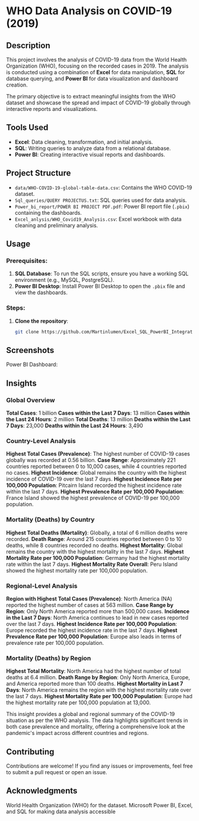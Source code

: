 # WHO Data Analysis on COVID-19 (2019)

## Description
This project involves the analysis of COVID-19 data from the World Health Organization (WHO), focusing on the recorded cases in 2019. The analysis is conducted using a combination of **Excel** for data manipulation, **SQL** for database querying, and **Power BI** for data visualization and dashboard creation.

The primary objective is to extract meaningful insights from the WHO dataset and showcase the spread and impact of COVID-19 globally through interactive reports and visualizations.

## Tools Used
- **Excel**: Data cleaning, transformation, and initial analysis.
- **SQL**: Writing queries to analyze data from a relational database.
- **Power BI**: Creating interactive visual reports and dashboards.

## Project Structure
- `data/WHO-COVID-19-global-table-data.csv`: Contains the WHO COVID-19 dataset.
- `Sql_queries/QUERY PROJECTUS.txt`: SQL queries used for data analysis.
- `Power_bi_report/POWER BI PROJECT PDF.pdf`: Power BI report file (`.pbix`) containing the dashboards.
- `Excel_anlysis/WHO_Covid19_Analysis.csv`: Excel workbook with data cleaning and preliminary analysis.

## Usage

### Prerequisites:
1. **SQL Database**: To run the SQL scripts, ensure you have a working SQL environment (e.g., MySQL, PostgreSQL).
2. **Power BI Desktop**: Install Power BI Desktop to open the `.pbix` file and view the dashboards.

### Steps:
1. **Clone the repository**:
   ```bash
   git clone https://github.com/Martinlumen/Excel_SQL_PowerBI_Integration.git
   
## Screenshots
Power BI Dashboard:

## Insights

### Global Overview
**Total Cases**: 1 billion
**Cases within the Last 7 Days**: 13 million
**Cases within the Last 24 Hours**: 2 million
**Total Deaths**: 13 million
**Deaths within the Last 7 Days**: 23,000
**Deaths within the Last 24 Hours**: 3,490

### Country-Level Analysis
**Highest Total Cases (Prevalence)**: The highest number of COVID-19 cases globally was recorded at 0.56 billion.
**Case Range**: Approximately 221 countries reported between 0 to 10,000 cases, while 4 countries reported no cases.
**Highest Incidence**: Global remains the country with the highest incidence of COVID-19 over the last 7 days.
**Highest Incidence Rate per 100,000 Population**: Pitcairn Island recorded the highest incidence rate within the last 7 days.
**Highest Prevalence Rate per 100,000 Population**: France Island showed the highest prevalence of COVID-19 per 100,000 population.

### Mortality (Deaths) by Country
**Highest Total Deaths (Mortality)**: Globally, a total of 6 million deaths were recorded.
**Death Range**: Around 215 countries reported between 0 to 10 deaths, while 8 countries recorded no deaths.
**Highest Mortality**: Global remains the country with the highest mortality in the last 7 days.
**Highest Mortality Rate per 100,000 Population**: Germany had the highest mortality rate within the last 7 days.
**Highest Mortality Rate Overall**: Peru Island showed the highest mortality rate per 100,000 population.

### Regional-Level Analysis
**Region with Highest Total Cases (Prevalence)**: North America (NA) reported the highest number of cases at 563 million.
**Case Range by Region**: Only North America reported more than 500,000 cases.
**Incidence in the Last 7 Days**: North America continues to lead in new cases reported over the last 7 days.
**Highest Incidence Rate per 100,000 Population**: Europe recorded the highest incidence rate in the last 7 days.
**Highest Prevalence Rate per 100,000 Population**: Europe also leads in terms of prevalence rate per 100,000 population.

### Mortality (Deaths) by Region
**Highest Total Mortality**: North America had the highest number of total deaths at 6.4 million.
**Death Range by Region**: Only North America, Europe, and America reported more than 100 deaths.
**Highest Mortality in Last 7 Days**: North America remains the region with the highest mortality rate over the last 7 days.
**Highest Mortality Rate per 100,000 Population**: Europe had the highest mortality rate per 100,000 population at 13,000.

This insight provides a global and regional summary of the COVID-19 situation as per the WHO analysis. The data highlights significant trends in both case prevalence and mortality, offering a comprehensive look at the pandemic's impact across different countries and regions.

## Contributing
Contributions are welcome! If you find any issues or improvements, feel free to submit a pull request or open an issue.

## Acknowledgments
World Health Organization (WHO) for the dataset.
Microsoft Power BI, Excel, and SQL for making data analysis accessible
